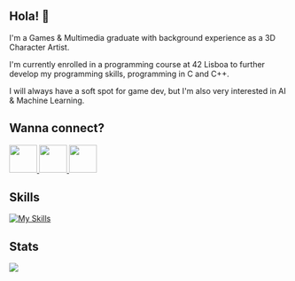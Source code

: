 ## Hola! :full_moon_with_face:

I'm a Games & Multimedia graduate with background experience as a 3D Character Artist.

I'm currently enrolled in a programming course at 42 Lisboa to further develop my programming skills, programming in C and C++.

I will always have a soft spot for game dev, but I'm also very interested in AI & Machine Learning.

## Wanna connect?

<a href="https://www.linkedin.com/in/bernardo-monico/">
    <img height="50" src="https://cdn2.iconfinder.com/data/icons/social-icon-3/512/social_style_3_in-306.png"/>
</a>  
<a href="https://www.instagram.com/ben.monico/">
    <img height="50" src="https://cdn2.iconfinder.com/data/icons/social-media-2285/512/1_Instagram_colored_svg_1-512.png"/>
</a>
<a href="mailto:bcmonico@gmail.com">
    <img height="50" src="https://cdn3.iconfinder.com/data/icons/logos-brands-3/24/logo_brand_brands_logos_gmail-256.png"/>
</a>  

## Skills
[![My Skills](https://skillicons.dev/icons?i=c,cpp,linux,git,bash,vscode)](https://skillicons.dev)

## Stats
<img align="center" src="https://github-readme-streak-stats.herokuapp.com/?user=ben-monico&theme=react"/> 

